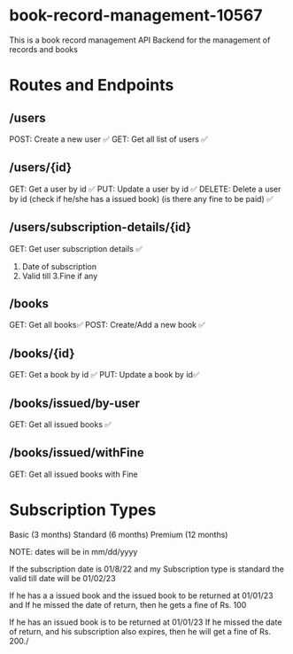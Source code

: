 # book-record-management-10567

This is a book record management API Backend for the management of records and books

# Routes and Endpoints

## /users

POST: Create a new user ✅
GET: Get all list of users ✅

## /users/{id}

GET: Get a user by id ✅
PUT: Update a user by id ✅
DELETE: Delete a user by id (check if he/she has a issued book) (is there any fine to be paid) ✅

## /users/subscription-details/{id}

GET: Get user subscription details ✅

1. Date of subscription
2. Valid till
3.Fine if any

## /books

GET: Get all books✅
POST: Create/Add a new book ✅

## /books/{id}

GET: Get a book by id ✅
PUT: Update a book by id✅

## /books/issued/by-user

GET: Get all issued books ✅

## /books/issued/withFine

GET: Get all issued books with Fine

# Subscription Types

Basic (3 months)
Standard (6 months)
Premium (12 months)

NOTE: dates will be in mm/dd/yyyy

If the subscription date is 01/8/22
and my Subscription type is standard
the valid till date will be 01/02/23

If he has a a issued book and the issued book to be returned at 01/01/23
and If he missed the date of return, then he gets a fine of Rs. 100 

If he has an issued book is to be returned at 01/01/23
If he missed the date of return, and his subscription also expires, then he will get a fine of Rs. 200./